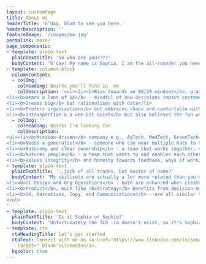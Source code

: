 ```yaml
---
layout: customPage
title: About me
headerTitle: 'G’day. Glad to see you here.'
headerDescription: ''
featureImage: '/images/me.jpg'
permalink: more/
page_components:
- template: plain-text
  plainTextTitle: 'So who are you????'
  bodyContent: "G'day! My name is Sophia. I am the all-rounder you never knew you needed. <br><br>I have a diverse skillset - as a Software Engineer, Experience Designer, UI/UX designer and Head of Operations, and now work in enterprise business strategy. <br><br>Having experienced a variety of org structures - innovation team, consulting, non-profit - I'm keen to go back to more fast-paced and scrappy ways of working and help you get stuff done :-)"
- template: columns-block
  columnContent:
  - colImg: ''
    colHeading: Quirks you'll find in  me
    colDescription: '<ul><li><b>Bias towards an 80/20 mindset</b>, pragmatic decision-maker, strives for efficiency & effectiveness</li>
<li><b>Wears a lens of UX</b> - mindful of how decisions impact customer and team experience </li>
<li><b>Dreams big</b> but rationalises with data</li>
<li><b>Prefers organisation</b> but embraces chaos and comfortable with ambiguity</li>
<li><b>Introspective & a wee bit quiet</b> but also believes the fun way is the best way</li></ul>'
  - colImg: ''
    colHeading: Quirks I'm looking for
    colDescription: '
<ul><li><b>Mission-driven</b> company e.g., AgTech, MedTech, GreenTech</li>
<li><b>Needs a generalist</b> - someone who can wear multiple hats to GSD</li>
<li><b>Autonomy and clear ownership</b> - a team that works together, not delegate to each other</li>
<li><b>Nutures people</b> - a team that wants to and enables each other to enjoy working on their vision</li>
<li><b>Values integrity</b> and honesty towards feedback, ways of working and achieving impact</li></ul>'
- template: plain-text
  plainTextTitle: '..jack of all trades, but master of none?'
  bodyContent: "My skillsets are actually a lot more related than you'd think 🤔<br><br><ul>
<li><b>UI Design and Org Operations</b> - both are enhanced when created with modular and scalable principles from <b>Software Development / Architecture</b></li>
<li><b>Product</b>, much like <b>Strategy</b> benefits from decision-making with intuition anchored in facts</li>
<li><b>UX, Narratives, Copy, and Communications</b> - are all similar to <b>Experience Design</b> in crafting actions / features / messaging for a specific audience, surfacing the right answer to their needs and challenges</li>
</ul>
"
- template: plain-text
  plainTextTitle: 'Is it Sophia or Sophie?'
  bodyContent: "Unfortunately the TLD .ia doesn't exist, so it's Sophia with the Soph.ee website 🥲"
- template: cta
  ctaHeadingTitle: Let’s get started
  ctaText: Connect with me on <a href="https://www.linkedin.com/in/soophia//" title=""
    target="_blank">LinkedIn</a>.
  bgcolor: true
---
```




